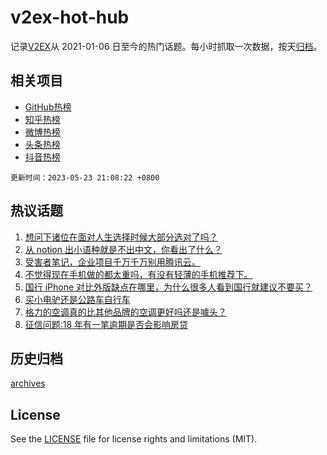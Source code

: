 # v2ex-hot-hub

 记录[V2EX](https://www.v2ex.com/)从 2021-01-06 日至今的热门话题。每小时抓取一次数据，按天[归档](archives)。
 
 ## 相关项目

- [GitHub热榜](https://github.com/it985/github-hot-hub)
- [知乎热榜](https://github.com/it985/zhihu-hot-hub)
- [微博热榜](https://github.com/it985/weibo-hot-hub)
- [头条热榜](https://github.com/it985/toutiao-hot-hub)
- [抖音热榜](https://github.com/it985/douyin-hot-hub)


 `更新时间：2023-05-23 21:08:22 +0800`

## 热议话题

1. [想问下诸位在面对人生选择时候大部分选对了吗？](https://www.v2ex.com/t/942171)
1. [从 notion 出小语种就是不出中文，你看出了什么？](https://www.v2ex.com/t/942296)
1. [受害者笔记，企业项目千万千万别用腾讯云。](https://www.v2ex.com/t/942227)
1. [不觉得现在手机做的都太重吗，有没有轻薄的手机推荐下。](https://www.v2ex.com/t/942118)
1. [国行 iPhone 对比外版缺点在哪里，为什么很多人看到国行就建议不要买？](https://www.v2ex.com/t/942128)
1. [买小电驴还是公路车自行车](https://www.v2ex.com/t/942189)
1. [格力的空调真的比其他品牌的空调更好吗还是噱头？](https://www.v2ex.com/t/942307)
1. [征信问题:18 年有一笔逾期是否会影响房贷](https://www.v2ex.com/t/942109)

## 历史归档

[archives](archives)

## License

See the [LICENSE](LICENSE) file for license rights and limitations (MIT).
